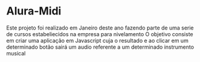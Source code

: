 # Alura-Midi

Este projeto foi realizado em Janeiro deste ano fazendo parte de uma serie de cursos estabeliecidos na empresa para nivelamento
O objetivo consiste em criar uma aplicação em Javascript cuja o resultado e ao clicar em um determinado botão sairá um audio referente a um determinado instrumento musical
